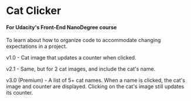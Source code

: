
# Cat Clicker

#### For Udacity's Front-End NanoDegree course

To learn about how to organize code to accommodate changing expectations in a project.

v1.0 - Cat image that updates a counter when clicked.

v2.1 - Same, but for 2 cat images, and include the cat's name.

v3.0 (Premium) - A list of 5+ cat names. When a name is clicked, the cat's image and counter are displayed. Clicking on the cat's image still updates its counter.

